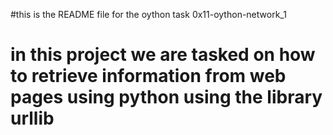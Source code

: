 #this is the README file for the oython task 0x11-oython-network_1
# in this project we are tasked on how to retrieve information from web pages using python using the library urllib
